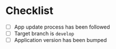 # Checklist

<!-- Put an `x` in each box when you have completed the items. -->

- [ ] App update process has been followed <!-- See comment below -->
- [ ] Target branch is `develop` <!-- unless you have a very good reason -->
- [ ] Application version has been bumped <!-- required if your changes are to be deployed -->

<!-- Make sure you followed the process described in https://developers.ledger.com/docs/embedded-app/maintenance/ before opening your Pull Request.
Don't hesitate to contact us directly on Discord if you have any questions ! https://developers.ledger.com/discord -->
